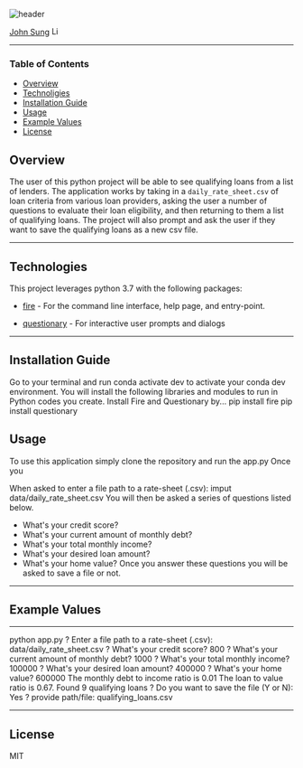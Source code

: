 ![header](https://capsule-render.vercel.app/api?type=waving&color=gradient&width=1000&height=200&section=header&text=Loan%20Qualifier%20&fontSize=30&fontColor=black)

<!-- header is made with: https://github.com/kyechan99/capsule-render -->

[John Sung](https://linkedin.com/in/john-sung-3675569) [<img src="https://cdn2.auth0.com/docs/media/connections/linkedin.png" alt="LinkedIn -  John Sung" width=15/>](https://linkedin.com/in/john-sung-3675569/)
                                 
---

### Table of Contents

* [Overview](#overview)
* [Technoligies](#technologies)
* [Installation Guide](#installation-guide)
* [Usage](#usage)
* [Example Values](#example-values)
* [License](#license)  


## Overview

The user of this python project will be able to see qualifying loans from a list of lenders. The application works by taking in a `daily_rate_sheet.csv` of loan criteria from various loan providers, asking the user a number of questions to evaluate their loan eligibility, and then returning to them a list of qualifying loans. The project will also prompt and ask the user if they want to save the qualifying loans as a new csv file. 

---

## Technologies

This project leverages python 3.7 with the following packages:

* [fire](https://github.com/google/python-fire) - For the command line interface, help page, and entry-point.

* [questionary](https://github.com/tmbo/questionary) - For interactive user prompts and dialogs

---

## Installation Guide

Go to your terminal and run conda activate dev to activate your conda dev environment.
You will install the following libraries and modules to run in Python codes you create.
Install Fire and Questionary by...
    pip install fire
    pip install questionary
    
## Usage

To use this application simply clone the repository and run the app.py
Once you 

When asked to enter a file path to a rate-sheet (.csv): imput data/daily_rate_sheet.csv
You will then be asked a series of questions listed below.
- What's your credit score?
- What's your current amount of monthly debt?
- What's your total monthly income?
- What's your desired loan amount?
- What's your home value?
Once you answer these questions you will be asked to save a file or not.
---

## Example Values

---

python app.py
? Enter a file path to a rate-sheet (.csv): data/daily_rate_sheet.csv
? What's your credit score? 800
? What's your current amount of monthly debt? 1000
? What's your total monthly income? 100000
? What's your desired loan amount? 400000
? What's your home value? 600000
The monthly debt to income ratio is 0.01
The loan to value ratio is 0.67.
Found 9 qualifying loans
? Do you want to save the file (Y or N):  Yes
? provide path/file: qualifying_loans.csv

---

## License

MIT
